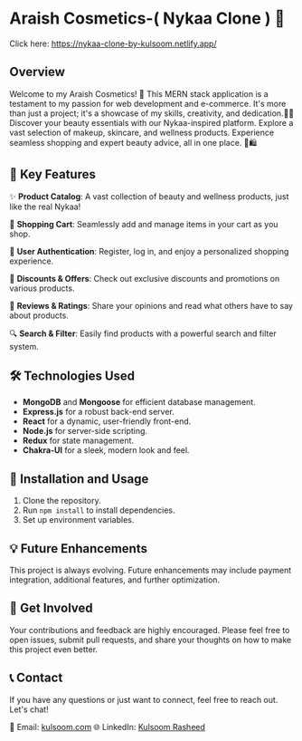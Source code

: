 # Araish Cosmetics-( Nykaa Clone ) 💄  

Click here: https://nykaa-clone-by-kulsoom.netlify.app/

## Overview
Welcome to my Araish Cosmetics! 👋 This MERN stack application is a testament to my passion for web development and e-commerce. It's more than just a project; it's a showcase of my skills, creativity, and dedication.💄✨ Discover your beauty essentials with our Nykaa-inspired platform. Explore a vast selection of makeup, skincare, and wellness products. Experience seamless shopping and expert beauty advice, all in one place. 💅🛍️

## 🚀 Key Features
✨ **Product Catalog**: A vast collection of beauty and wellness products, just like the real Nykaa!

🛒 **Shopping Cart**: Seamlessly add and manage items in your cart as you shop.

🔐 **User Authentication**: Register, log in, and enjoy a personalized shopping experience.

🎁 **Discounts & Offers**: Check out exclusive discounts and promotions on various products.

💬 **Reviews & Ratings**: Share your opinions and read what others have to say about products.

🔍 **Search & Filter**: Easily find products with a powerful search and filter system.

## 🛠️ Technologies Used
- **MongoDB** and **Mongoose** for efficient database management.
- **Express.js** for a robust back-end server.
- **React** for a dynamic, user-friendly front-end.
- **Node.js** for server-side scripting.
- **Redux** for state management.
- **Chakra-UI** for a sleek, modern look and feel.

## 📂 Installation and Usage
1. Clone the repository.
2. Run `npm install` to install dependencies.
3. Set up environment variables.

## 💡 Future Enhancements
This project is always evolving. Future enhancements may include payment integration, additional features, and further optimization.

## 🙌 Get Involved
Your contributions and feedback are highly encouraged. Please feel free to open issues, submit pull requests, and share your thoughts on how to make this project even better.

## 📞 Contact
If you have any questions or just want to connect, feel free to reach out. Let's chat!

📧 Email: [kulsoom.com](mailto:rasheedamaan111@email.com)
🌐 LinkedIn: [Kulsoom Rasheed](https://www.linkedin.com/kulsoom-rasheed-a5b5a0278/)

